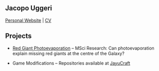 ## Jacopo Uggeri
[Personal Website](jacopouggeri.github.io) | [CV](https://jacopouggeri.github.io/a4cv/)

## Projects
- [Red Giant Photoevaporation](github.com/jacopouggeri/red_giant_photoevaporation) – MSci Research: Can photoevaporation explain missing red giants at the centre of the Galaxy?

- Game Modifications – Repositories available at [JayuCraft](github.com/jayucraft)
